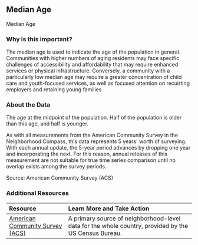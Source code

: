 ## Median Age
Median Age

### Why is this important?
The median age is used to indicate the age of the population in general. Communities with higher numbers of aging residents may face specific challenges of accessibility and affordability that may require enhanced services or physical infrastructure. Conversely, a community with a particularly low median age may require a greater concentration of child care and youth-focused services, as well as focused attention on recuirting employers and retaining young families.

### About the Data
The age at the midpoint of the population. Half of the population is older than this age, and half is younger. 

As with all measurements from the American Community Survey in the Neighborhood Compass, this data represents 5 years' worth of surveying. With each annual update, the 5-year period advances by dropping one year and incorporating the next. For this reason, annual releases of this measurement are not suitable for true time series comparison until no overlap exists among the survey periods.

Source: American Community Survey (ACS) 

### Additional Resources

|Resource | Learn More and Take Action | 
|:--- | :--- |
|[American Community Survey (ACS)](https://www.census.gov/acs/www/) | A primary source of neighborhood-level data for the whole country, provided by the US Census Bureau.

